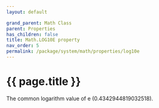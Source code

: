 ```yaml
---
layout: default

grand_parent: Math Class
parent: Properties
has_children: false
title: Math.LOG10E property
nav_order: 5
permalink: /package/system/math/properties/log10e
---
```

# {{ page.title }}

The common logarithm value of e (0.4342944819032518).

